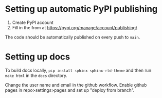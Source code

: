 # Setting up automatic PyPI publishing

1. Create PyPI account
2.  Fill in the from at https://pypi.org/manage/account/publishing/

The code should be automatically published on every push to `main`.

# Setting up docs

To build docs locally, `pip install sphinx sphinx-rtd-theme` and then run `make html` in the `docs` directory.

Change the user name and email in the github workflow. Enable github pages in repo>settings>pages and set up "deploy from branch".